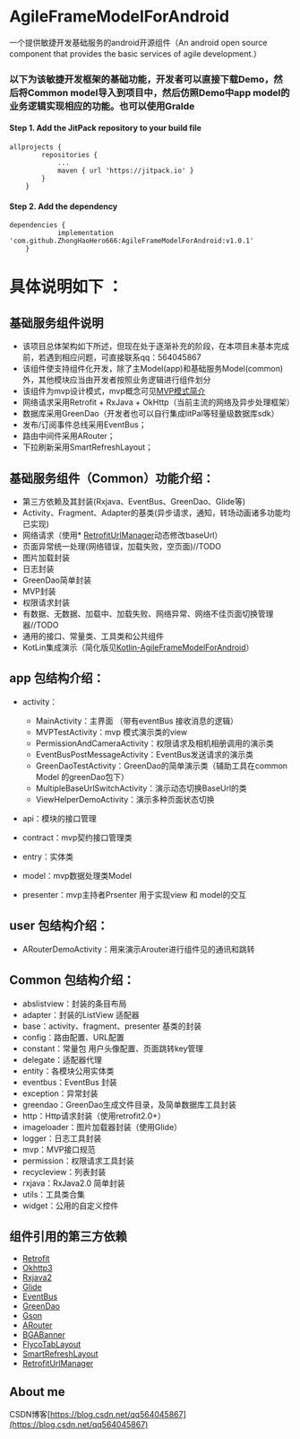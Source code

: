 # AgileFrameModelForAndroid
一个提供敏捷开发基础服务的android开源组件（An android open source component that provides the basic services of agile development.）
### 以下为该敏捷开发框架的基础功能，开发者可以直接下载Demo，然后将Common model导入到项目中，然后仿照Demo中app model的业务逻辑实现相应的功能。也可以使用Gralde
#### Step 1. Add the JitPack repository to your build file
```	
allprojects {
		repositories {
			...
			maven { url 'https://jitpack.io' }
		}
	}
   ```
   #### Step 2. Add the dependency
```		
dependencies {
	        implementation 'com.github.ZhongHaoHero666:AgileFrameModelForAndroid:v1.0.1'
	}
   ```
   
# 具体说明如下 ：
## 基础服务组件说明 ##
* 该项目总体架构如下所述，但现在处于逐渐补充的阶段，在本项目未基本完成前，若遇到相应问题，可直接联系qq：564045867
* 该组件使支持组件化开发，除了主Model(app)和基础服务Model(common)外，其他模块应当由开发者按照业务逻辑进行组件划分
* 该组件为mvp设计模式，mvp概念可见[MVP模式简介](https://baike.baidu.com/item/MVP%E6%A8%A1%E5%BC%8F/10961746?fr=aladdin)
* 网络请求采用Retrofit + RxJava + OkHttp（当前主流的网络及异步处理框架）
* 数据库采用GreenDao（开发者也可以自行集成litPal等轻量级数据库sdk）
* 发布/订阅事件总线采用EventBus；
* 路由中间件采用ARouter；
* 下拉刷新采用SmartRefreshLayout；

## 基础服务组件（Common）功能介绍： ##
* 第三方依赖及其封装(Rxjava、EventBus、GreenDao、Glide等)
* Activity、Fragment、Adapter的基类(异步请求，通知，转场动画诸多功能均已实现)
* 网络请求（使用* [RetrofitUrlManager](https://github.com/JessYanCoding/RetrofitUrlManager)动态修改baseUrl）
* 页面异常统一处理(网络错误，加载失败，空页面)//TODO
* 图片加载封装
* 日志封装
* GreenDao简单封装
* MVP封装
* 权限请求封装
* 有数据、无数据、加载中、加载失败、网络异常、网络不佳页面切换管理器//TODO
* 通用的接口、常量类、工具类和公共组件
* KotLin集成演示（简化版见[Kotlin-AgileFrameModelForAndroid](https://github.com/ZhongHaoHero666/Kotlin-AgileFrameModelForAndroid)）

## app 包结构介绍： ##
*   activity：
    *   MainActivity：主界面 （带有eventBus 接收消息的逻辑）
    *   MVPTestActivity：mvp 模式演示类的view
    *   PermissionAndCameraActivity：权限请求及相机相册调用的演示类
    *   EventBusPostMessageActivity：EventBus发送请求的演示类
    *   GreenDaoTestActivity：GreenDao的简单演示类（辅助工具在common Model 的greenDao包下）
    *   MultipleBaseUrlSwitchActivity：演示动态切换BaseUrl的类
    *   ViewHelperDemoActivity：演示多种页面状态切换
    
*   api：模块的接口管理
*   contract：mvp契约接口管理类
*   entry：实体类
*   model：mvp数据处理类Model
*   presenter：mvp主持者Prsenter 用于实现view 和 model的交互
## user 包结构介绍： ##
*   ARouterDemoActivity：用来演示Arouter进行组件见的通讯和跳转

## Common 包结构介绍： ##
*   abslistview：封装的条目布局
*   adapter：封装的ListView 适配器
*   base：activity、fragment、presenter 基类的封装
*   config：路由配置、URL配置
*   constant：常量包 用户头像配置、页面跳转key管理
*   delegate：适配器代理
*   entity：各模块公用实体类
*   eventbus：EventBus 封装
*   exception：异常封装
*   greendao：GreenDao生成文件目录，及简单数据库工具封装
*   http：Http请求封装（使用retrofit2.0+）
*   imageloader：图片加载器封装（使用Glide）
*   logger：日志工具封装
*   mvp：MVP接口规范
*   permission：权限请求工具封装
*   recycleview：列表封装
*   rxjava：RxJava2.0 简单封装
*   utils：工具类合集
*   widget：公用的自定义控件


## 组件引用的第三方依赖 ##
* [Retrofit](https://github.com/square/retrofit)
* [Okhttp3](https://github.com/square/okhttp)
* [Rxjava2](https://github.com/ReactiveX/RxJava)
* [Glide](https://github.com/bumptech/glide)
* [EventBus](https://github.com/greenrobot/EventBus)
* [GreenDao](https://github.com/greenrobot/greenDAO)
* [Gson](https://github.com/google/gson)
* [ARouter](https://github.com/alibaba/arouter)
* [BGABanner](https://github.com/bingoogolapple/BGABanner-Android)
* [FlycoTabLayout](https://github.com/H07000223/FlycoTabLayout)
* [SmartRefreshLayout](https://github.com/scwang90/SmartRefreshLayout)
* [RetrofitUrlManager](https://github.com/JessYanCoding/RetrofitUrlManager)


## About me 
 CSDN博客[https://blog.csdn.net/qq564045867](https://blog.csdn.net/qq564045867)
